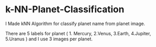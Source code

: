 # k-NN-Planet-Classification

I Made kNN Algorithm for classify planet name from planet image.

There are 5 labels for planet ( 1. Mercury, 2.Venus, 3.Earth, 4.Jupiter, 5.Uranus ) and I use 3 images per planet.
